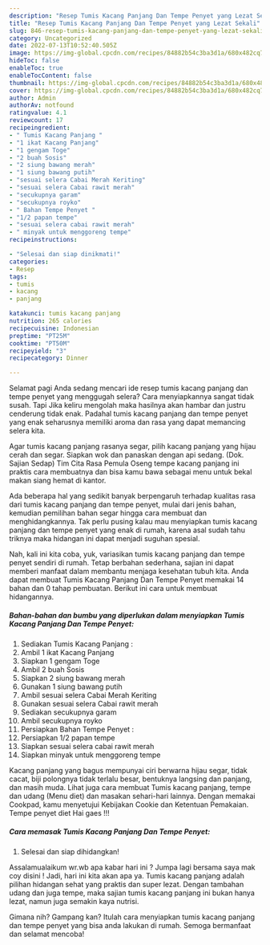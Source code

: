 ```yaml
---
description: "Resep Tumis Kacang Panjang Dan Tempe Penyet yang Lezat Sekali"
title: "Resep Tumis Kacang Panjang Dan Tempe Penyet yang Lezat Sekali"
slug: 846-resep-tumis-kacang-panjang-dan-tempe-penyet-yang-lezat-sekali
category: Uncategorized
date: 2022-07-13T10:52:40.505Z
image: https://img-global.cpcdn.com/recipes/84882b54c3ba3d1a/680x482cq70/tumis-kacang-panjang-dan-tempe-penyet-foto-resep-utama.jpg
hideToc: false
enableToc: true
enableTocContent: false
thumbnail: https://img-global.cpcdn.com/recipes/84882b54c3ba3d1a/680x482cq70/tumis-kacang-panjang-dan-tempe-penyet-foto-resep-utama.jpg
cover: https://img-global.cpcdn.com/recipes/84882b54c3ba3d1a/680x482cq70/tumis-kacang-panjang-dan-tempe-penyet-foto-resep-utama.jpg
author: Admin
authorAv: notfound
ratingvalue: 4.1
reviewcount: 17
recipeingredient:
- " Tumis Kacang Panjang "
- "1 ikat Kacang Panjang"
- "1 gengam Toge"
- "2 buah Sosis"
- "2 siung bawang merah"
- "1 siung bawang putih"
- "sesuai selera Cabai Merah Keriting"
- "sesuai selera Cabai rawit merah"
- "secukupnya garam"
- "secukupnya royko"
- " Bahan Tempe Penyet "
- "1/2 papan tempe"
- "sesuai selera cabai rawit merah"
- " minyak untuk menggoreng tempe"
recipeinstructions:

- "Selesai dan siap dinikmati!"
categories:
- Resep
tags:
- tumis
- kacang
- panjang

katakunci: tumis kacang panjang 
nutrition: 265 calories
recipecuisine: Indonesian
preptime: "PT25M"
cooktime: "PT50M"
recipeyield: "3"
recipecategory: Dinner

---
```



Selamat pagi Anda sedang mencari ide resep tumis kacang panjang dan tempe penyet yang menggugah selera? Cara menyiapkannya sangat tidak susah. Tapi Jika keliru mengolah maka hasilnya akan hambar dan justru cenderung tidak enak. Padahal tumis kacang panjang dan tempe penyet yang enak seharusnya memiliki aroma dan rasa yang dapat memancing selera kita.


Agar tumis kacang panjang rasanya segar, pilih kacang panjang yang hijau cerah dan segar. Siapkan wok dan panaskan dengan api sedang. (Dok. Sajian Sedap) Tim Cita Rasa Pemula Oseng tempe kacang panjang ini praktis cara membuatnya dan bisa kamu bawa sebagai menu untuk bekal makan siang hemat di kantor.

Ada beberapa hal yang sedikit banyak berpengaruh terhadap kualitas rasa dari tumis kacang panjang dan tempe penyet, mulai dari jenis bahan, kemudian pemilihan bahan segar hingga cara membuat dan menghidangkannya. Tak perlu pusing kalau mau menyiapkan tumis kacang panjang dan tempe penyet yang enak di rumah, karena asal sudah tahu triknya maka hidangan ini dapat menjadi suguhan spesial.


Nah, kali ini kita coba, yuk, variasikan tumis kacang panjang dan tempe penyet sendiri di rumah. Tetap berbahan sederhana, sajian ini dapat memberi manfaat dalam membantu menjaga kesehatan tubuh kita. Anda dapat membuat Tumis Kacang Panjang Dan Tempe Penyet memakai 14 bahan dan 0 tahap pembuatan. Berikut ini cara untuk membuat hidangannya.

<!--inarticleads1-->

##### Bahan-bahan dan bumbu yang diperlukan dalam menyiapkan Tumis Kacang Panjang Dan Tempe Penyet:

1. Sediakan  Tumis Kacang Panjang :
1. Ambil 1 ikat Kacang Panjang
1. Siapkan 1 gengam Toge
1. Ambil 2 buah Sosis
1. Siapkan 2 siung bawang merah
1. Gunakan 1 siung bawang putih
1. Ambil sesuai selera Cabai Merah Keriting
1. Gunakan sesuai selera Cabai rawit merah
1. Sediakan secukupnya garam
1. Ambil secukupnya royko
1. Persiapkan  Bahan Tempe Penyet :
1. Persiapkan 1/2 papan tempe
1. Siapkan sesuai selera cabai rawit merah
1. Siapkan  minyak untuk menggoreng tempe


Kacang panjang yang bagus mempunyai ciri berwarna hijau segar, tidak cacat, biji polongnya tidak terlalu besar, bentuknya langsing dan panjang, dan masih muda. Lihat juga cara membuat Tumis kacang panjang, tempe dan udang (Menu diet) dan masakan sehari-hari lainnya. Dengan memakai Cookpad, kamu menyetujui Kebijakan Cookie dan Ketentuan Pemakaian. Tempe penyet diet Hai gaes !!! 

<!--inarticleads2-->

##### Cara memasak Tumis Kacang Panjang Dan Tempe Penyet:


1. Selesai dan siap dihidangkan!

Assalamualaikum wr.wb apa kabar hari ini ? Jumpa lagi bersama saya mak coy disini ! Jadi, hari ini kita akan apa ya. Tumis kacang panjang adalah pilihan hidangan sehat yang praktis dan super lezat. Dengan tambahan udang dan juga tempe, maka sajian tumis kacang panjang ini bukan hanya lezat, namun juga semakin kaya nutrisi. 

Gimana nih? Gampang kan? Itulah cara menyiapkan tumis kacang panjang dan tempe penyet yang bisa anda lakukan di rumah. Semoga bermanfaat dan selamat mencoba!
